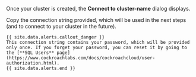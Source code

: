 Once your cluster is created, the **Connect to cluster-name** dialog displays.

Copy the connection string provided, which will be used in the next steps (and to connect to your cluster in the future).

    {{ site.data.alerts.callout_danger }}
    This connection string contains your password, which will be provided only once. If you forget your password, you can reset it by going to the [**SQL Users** page](https://www.cockroachlabs.com/docs/cockroachcloud/user-authorization.html).
    {{ site.data.alerts.end }}